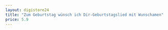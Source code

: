 ```yaml
---
layout: digistore24
title: "Zum Geburtstag wünsch ich Dir-Geburtstagslied mit Wunschamen"
price: 5.9
---
```

